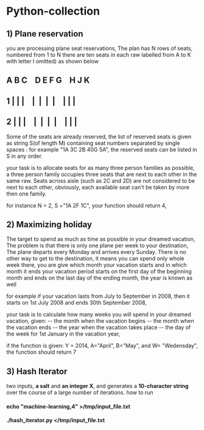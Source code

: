# Python-collection

## 1) Plane reservation

you are processing plane seat reservations, The plan has N rows of seats, numbered from 1 to N
there are ten seats in each raw labelled from A to K with letter I omitted) as shown below


##      A&nbsp;B&nbsp;C&nbsp;&nbsp;&nbsp;&nbsp;D E F G&nbsp;&nbsp;&nbsp;&nbsp;H&nbsp;J&nbsp;K  
##   1  |&nbsp;|&nbsp;|&nbsp;&nbsp;&nbsp;&nbsp;| &nbsp;| &nbsp;|&nbsp; |&nbsp;&nbsp;&nbsp;&nbsp;|&nbsp;|&nbsp;|  
##   2  |&nbsp;|&nbsp;|&nbsp;&nbsp;&nbsp;&nbsp;| &nbsp;| &nbsp;|&nbsp; |&nbsp;&nbsp;&nbsp;&nbsp;|&nbsp;|&nbsp;| 
   
Some of the seats are already reserved, the list of reserved seats is given as string S(of length M) containing seat numbers 
separated by single spaces : for example "1A 3C 2B 40G 5A", the reserved seats can be listed in S in any order.

your task is to allocate seats for as many three person families as possible, a three person family occupies three seats that are next to each other in the same raw.
Seats across aisle (such as 2C and 2D) are not considered to be next to each other, obviously, each available seat can't be taken by more then one family.

for instance N = 2, S ="1A 2F 1C", your function should return 4, 


## 2) Maximizing holiday

The target to spend as much as time as possible in your dreamed vacation, 
The problem is that there is only one plane per week to your destination,
The plane departs every Monday and arrives every Sunday.
There is no other way to get to the destination, 
it means you can spend only whole week there, 
you are give which month your vacation starts and in which month it ends
your vacation period starts on the first day of the beginning month and ends on the last day of the ending month,
the year is known as well

for example if your vacation lasts from July to September in 2008, then it starts on 1st July 2008 and ends 30th September 2008, 

your task is to calculate how many weeks you will spend in your dreamed vacation, given:
   -- the month when the vacation begins
   -- the month when the vacation ends
   -- the year when the vacation takes place
   -- the day of the week for 1st January in the vacation year, 

if the function is given:
Y = 2014, A="April", B="May", and W= "Wedensday", the function should return 7

## 3) Hash Iterator

two inputs, **a salt** and **an integer X**, and generates a 
**10-character string** over the course of a large number of iterations.
how to run 

#### echo "machine-learning,4" >/tmp/input_file.txt
#### ./hash_iterator.py </tmp/input_file.txt


